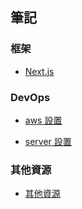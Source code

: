 ## 筆記

### 框架
- [Next.js](https://github.com/yuchin1225/note/tree/master/Next.js)

### DevOps
- [aws 設置](https://github.com/yuchin1225/note/tree/master/aws)  

- [server 設置](https://github.com/yuchin1225/note/tree/master/server)

### 其他資源
- [其他資源](https://github.com/yuchin1225/note/tree/master/other)